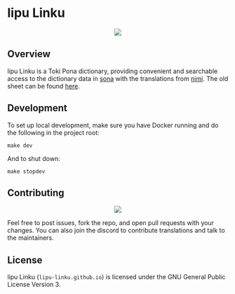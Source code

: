 # lipu Linku

<div align="center">
  <a href="https://discord.gg/A3ZPqnHHsy">
    <img src="https://img.shields.io/badge/-Discord-%237289da?style=for-the-badge&logo=appveyor">
  </a>
</div>

## Overview

lipu Linku is a Toki Pona dictionary, providing convenient and searchable access to
the dictionary data in [sona](https://github.com/lipu-linku/sona) with the translations from [nimi](https://nimi.linku.la).
The old sheet can be found [here](https://docs.google.com/spreadsheets/d/1xwgTAxwgn4ZAc4DBnHte0cqta1aaxe112Wh1rv9w5Yk).

## Development

To set up local development, make sure you have Docker running and do the following in
the project root:

```
make dev
```

And to shut down:

```
make stopdev
```

## Contributing

<div align="center">
  <a href="https://github.com/lipu-linku/lipu-linku.github.io/graphs/contributors">
    <img src="https://contrib.rocks/image?repo=lipu-linku/lipu-linku.github.io" />
  </a>
</div>

Feel free to post issues, fork the repo, and open pull requests with your changes.
You can also join the discord to contribute translations and talk to the maintainers.

## License

lipu Linku (`lipu-linku.github.io`) is licensed under the GNU General Public License Version 3.
